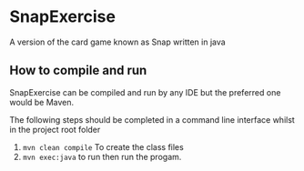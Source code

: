 # SnapExercise
A version of the card game known as Snap written in java
## How to compile and run

SnapExercise can be compiled and run by any IDE but the preferred one would be Maven. 

The following steps should be completed in a command line interface whilst in the project root folder

1. ```mvn clean compile``` To create the class files
2. ```mvn exec:java``` to run then run the progam.
